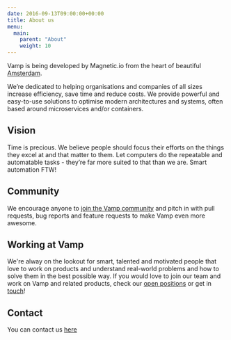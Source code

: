 ```yaml
---
date: 2016-09-13T09:00:00+00:00
title: About us
menu:
  main:
    parent: "About"
    weight: 10
---
```

Vamp is being developed by Magnetic.io from the heart of beautiful [Amsterdam](http://www.iamsterdam.com/en/).  

We’re dedicated to helping organisations and companies of all sizes increase efficiency, save time and reduce costs.
We provide powerful and easy-to-use solutions to optimise modern architectures and systems, often based around microservices and/or containers.

## Vision
Time is precious. We believe people should focus their efforts on the things they excel at and that matter to them. Let
computers do the repeatable and automatable tasks - they’re far more suited to that than we are. Smart automation FTW!

## Community
We encourage anyone to [join the Vamp community](/resources/community/) and pitch in with pull requests, bug reports and
 feature requests to make Vamp even more awesome.

## Working at Vamp
We're alway on the lookout for smart, talented and motivated people that love to work on products and understand real-world
problems and how to solve them in the best possible way. If you would love to join our team and work on Vamp and related products,
check our [open positions](/careers/) or get in [touch](/about/contact)!

## Contact
You can contact us [here](/about/contact/)
